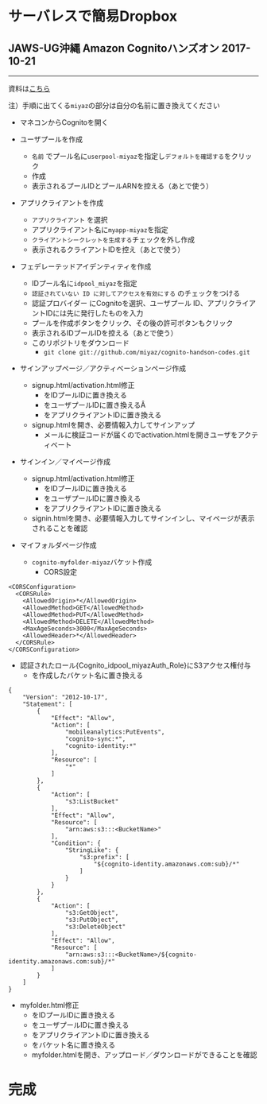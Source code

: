# サーバレスで簡易Dropbox
## JAWS-UG沖縄 Amazon Cognitoハンズオン 2017-10-21
---

資料は[こちら](https://www.slideshare.net/ShinjiMiyazato/cognito)

注）手順に出てくる`miyaz`の部分は自分の名前に置き換えてください

* マネコンからCognitoを開く

* ユーザプールを作成
  * `名前` でプール名に`userpool-miyaz`を指定し`デフォルトを確認する`をクリック 
  * 作成
  * 表示されるプールIDとプールARNを控える（あとで使う）

* アプリクライアントを作成
  * `アプリクライアント` を選択
  * アプリクライアント名に`myapp-miyaz`を指定
  * `クライアントシークレットを生成する`チェックを外し作成
  * 表示されるクライアントIDを控え（あとで使う）

* フェデレーテッドアイデンティティを作成
  * IDプール名に`idpool_miyaz`を指定
  * `認証されていない ID に対してアクセスを有効にする` のチェックをつける
  * 認証プロバイダー にCognitoを選択、ユーザプール ID、アプリクライアントIDには先に発行したものを入力
  * プールを作成ボタンをクリック、その後の許可ボタンもクリック
  * 表示されるIDプールIDを控える（あとで使う）
  * このリポジトリをダウンロード
    * `git clone git://github.com/miyaz/cognito-handson-codes.git`

* サインアップページ／アクティベーションページ作成
  * signup.html/activation.html修正
    * <IdentityPoolId>をIDプールIDに置き換える
    * <UserPoolId>をユーザプールIDに置き換えるÂ
    * <AppClientId>をアプリクライアントIDに置き換える
  * signup.htmlを開き、必要情報入力してサインアップ
    * メールに検証コードが届くのでactivation.htmlを開きユーザをアクティベート

* サインイン／マイページ作成
  * signup.html/activation.html修正
    * <IdentityPoolId>をIDプールIDに置き換える
    * <UserPoolId>をユーザプールIDに置き換える
    * <AppClientId>をアプリクライアントIDに置き換える
  * signin.htmlを開き、必要情報入力してサインインし、マイページが表示されることを確認

* マイフォルダページ作成
  * `cognito-myfolder-miyaz`バケット作成
    * CORS設定
```
<CORSConfiguration>
  <CORSRule>
    <AllowedOrigin>*</AllowedOrigin>
    <AllowedMethod>GET</AllowedMethod>
    <AllowedMethod>PUT</AllowedMethod>
    <AllowedMethod>DELETE</AllowedMethod>
    <MaxAgeSeconds>3000</MaxAgeSeconds>
    <AllowedHeader>*</AllowedHeader>
  </CORSRule>
</CORSConfiguration>
```
  * 認証されたロール{Cognito_idpool_miyazAuth_Role}にS3アクセス権付与
    * <BucketName>を作成したバケット名に置き換える
```
{
    "Version": "2012-10-17",
    "Statement": [
        {
            "Effect": "Allow",
            "Action": [
                "mobileanalytics:PutEvents",
                "cognito-sync:*",
                "cognito-identity:*"
            ],
            "Resource": [
                "*"
            ]
        },
        {
            "Action": [
                "s3:ListBucket"
            ],
            "Effect": "Allow",
            "Resource": [
                "arn:aws:s3:::<BucketName>"
            ],
            "Condition": {
                "StringLike": {
                    "s3:prefix": [
                        "${cognito-identity.amazonaws.com:sub}/*"
                    ]
                }
            }
        },
        {
            "Action": [
                "s3:GetObject",
                "s3:PutObject",
                "s3:DeleteObject"
            ],
            "Effect": "Allow",
            "Resource": [
                "arn:aws:s3:::<BucketName>/${cognito-identity.amazonaws.com:sub}/*"
            ]
        }
    ]
}
```
  * myfolder.html修正
    * <IdentityPoolId>をIDプールIDに置き換える
    * <UserPoolId>をユーザプールIDに置き換える
    * <AppClientId>をアプリクライアントIDに置き換える
    * <BucketName>をバケット名に置き換える
    * myfolder.htmlを開き、アップロード／ダウンロードができることを確認


# 完成
